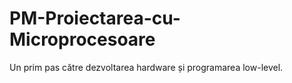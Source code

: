 # PM-Proiectarea-cu-Microprocesoare
 Un prim pas către dezvoltarea hardware și programarea low-level.
